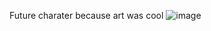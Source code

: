 Future charater because art was cool
![image](https://media.discordapp.net/attachments/158304630076342273/1213349078440615986/file-xmw95XaGYzzgvP6l9x1UoF4e.png?ex=65f52663&is=65e2b163&hm=f8a45cb5b87fa23d9f5215d63ef87691cd1cd17b83af3638e3ce48e58bc01f91&=&format=webp&quality=lossless&width=1365&height=1365)